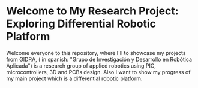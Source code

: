 # Welcome to My Research Project: Exploring Differential Robotic Platform

Welcome everyone to this repository, where I´ll to showcase my projects from GIDRA, ( in spanish: "Grupo de Investigación y Desarrollo en Robótica Aplicada") is a research group of applied robotics using PIC, microcontrollers, 3D and PCBs design. Also I want to show my progress of my main project which is a differential robotic platform.

